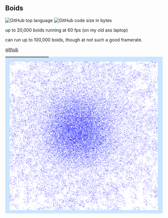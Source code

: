 
## Boids

<!-- META A somewhat optimized boid simulation (tested for up to 100,000 boids) META -->

![GitHub top language](https://img.shields.io/github/languages/top/ollielynas/rust-boid)
![GitHub code size in bytes](https://img.shields.io/github/languages/code-size/ollielynas/rust-boid)

up to 20,000 boids running at 60 fps (on my old ass laptop)

can run up to 100,000 boids, though at not such a good framerate. 

[github](https://github.com/ollielynas/rust-boid)

![screenshot](md_files/portfolio/msc%20projects/boids.png)
<!-- LAST EDITED 1700522411 LAST EDITED-->